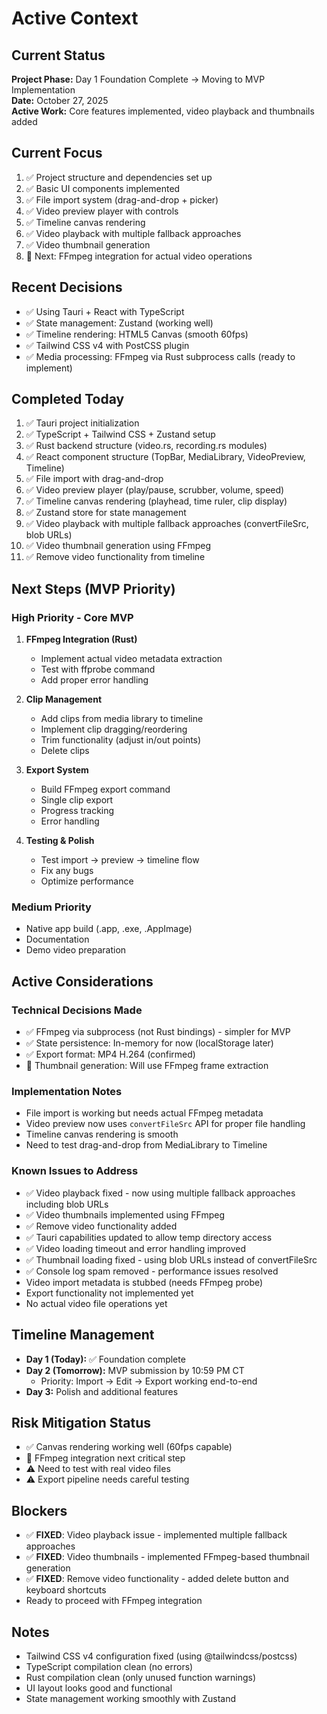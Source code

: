 # Active Context

## Current Status
**Project Phase:** Day 1 Foundation Complete → Moving to MVP Implementation  
**Date:** October 27, 2025  
**Active Work:** Core features implemented, video playback and thumbnails added

## Current Focus
1. ✅ Project structure and dependencies set up
2. ✅ Basic UI components implemented
3. ✅ File import system (drag-and-drop + picker)
4. ✅ Video preview player with controls
5. ✅ Timeline canvas rendering
6. ✅ Video playback with multiple fallback approaches
7. ✅ Video thumbnail generation
8. 🔄 Next: FFmpeg integration for actual video operations

## Recent Decisions
- ✅ Using Tauri + React with TypeScript
- ✅ State management: Zustand (working well)
- ✅ Timeline rendering: HTML5 Canvas (smooth 60fps)
- ✅ Tailwind CSS v4 with PostCSS plugin
- ✅ Media processing: FFmpeg via Rust subprocess calls (ready to implement)

## Completed Today
1. ✅ Tauri project initialization
2. ✅ TypeScript + Tailwind CSS + Zustand setup
3. ✅ Rust backend structure (video.rs, recording.rs modules)
4. ✅ React component structure (TopBar, MediaLibrary, VideoPreview, Timeline)
5. ✅ File import with drag-and-drop
6. ✅ Video preview player (play/pause, scrubber, volume, speed)
7. ✅ Timeline canvas rendering (playhead, time ruler, clip display)
8. ✅ Zustand store for state management
9. ✅ Video playback with multiple fallback approaches (convertFileSrc, blob URLs)
10. ✅ Video thumbnail generation using FFmpeg
11. ✅ Remove video functionality from timeline

## Next Steps (MVP Priority)

### High Priority - Core MVP
1. **FFmpeg Integration (Rust)**
   - Implement actual video metadata extraction
   - Test with ffprobe command
   - Add proper error handling
   
2. **Clip Management**
   - Add clips from media library to timeline
   - Implement clip dragging/reordering
   - Trim functionality (adjust in/out points)
   - Delete clips

3. **Export System**
   - Build FFmpeg export command
   - Single clip export
   - Progress tracking
   - Error handling

4. **Testing & Polish**
   - Test import → preview → timeline flow
   - Fix any bugs
   - Optimize performance

### Medium Priority
- Native app build (.app, .exe, .AppImage)
- Documentation
- Demo video preparation

## Active Considerations

### Technical Decisions Made
- ✅ FFmpeg via subprocess (not Rust bindings) - simpler for MVP
- ✅ State persistence: In-memory for now (localStorage later)
- ✅ Export format: MP4 H.264 (confirmed)
- 🔄 Thumbnail generation: Will use FFmpeg frame extraction

### Implementation Notes
- File import is working but needs actual FFmpeg metadata
- Video preview now uses `convertFileSrc` API for proper file handling
- Timeline canvas rendering is smooth
- Need to test drag-and-drop from MediaLibrary to Timeline

### Known Issues to Address
- ✅ Video playback fixed - now using multiple fallback approaches including blob URLs
- ✅ Video thumbnails implemented using FFmpeg
- ✅ Remove video functionality added
- ✅ Tauri capabilities updated to allow temp directory access
- ✅ Video loading timeout and error handling improved
- ✅ Thumbnail loading fixed - using blob URLs instead of convertFileSrc
- ✅ Console log spam removed - performance issues resolved
- Video import metadata is stubbed (needs FFmpeg probe)
- Export functionality not implemented yet
- No actual video file operations yet

## Timeline Management
- **Day 1 (Today):** ✅ Foundation complete
- **Day 2 (Tomorrow):** MVP submission by 10:59 PM CT
  - Priority: Import → Edit → Export working end-to-end
- **Day 3:** Polish and additional features

## Risk Mitigation Status
- ✅ Canvas rendering working well (60fps capable)
- 🔄 FFmpeg integration next critical step
- ⚠️ Need to test with real video files
- ⚠️ Export pipeline needs careful testing

## Blockers
- ✅ **FIXED**: Video playback issue - implemented multiple fallback approaches
- ✅ **FIXED**: Video thumbnails - implemented FFmpeg-based thumbnail generation
- ✅ **FIXED**: Remove video functionality - added delete button and keyboard shortcuts
- Ready to proceed with FFmpeg integration

## Notes
- Tailwind CSS v4 configuration fixed (using @tailwindcss/postcss)
- TypeScript compilation clean (no errors)
- Rust compilation clean (only unused function warnings)
- UI layout looks good and functional
- State management working smoothly with Zustand

